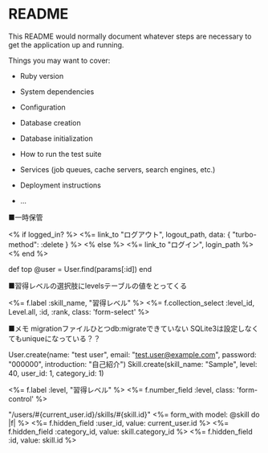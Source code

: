 # README

This README would normally document whatever steps are necessary to get the
application up and running.

Things you may want to cover:

* Ruby version

* System dependencies

* Configuration

* Database creation

* Database initialization

* How to run the test suite

* Services (job queues, cache servers, search engines, etc.)

* Deployment instructions

* ...

■一時保管

<% if logged_in? %>
  <%= link_to "ログアウト", logout_path, data: { "turbo-method": :delete } %>
<% else %>
  <%= link_to "ログイン", login_path %>
<% end %>

def top
  @user = User.find(params[:id])
end

■習得レベルの選択肢にlevelsテーブルの値をとってくる

<%= f.label :skill_name, "習得レベル" %>
<%= f.collection_select :level_id, Level.all, :id, :rank, class: 'form-select' %>

■メモ
migrationファイルひとつdb:migrateできていない
SQLite3は設定しなくてもuniqueになっている？？

User.create(name: "test user", email: "test.user@example.com", password: "000000", introduction: "自己紹介")
Skill.create(skill_name: "Sample", level: 40, user_id: 1, category_id: 1)

<%= f.label :level, "習得レベル" %>
<%= f.number_field :level, class: 'form-control' %>

"/users/#{current_user.id}/skills/#{skill.id}"
<%= form_with model: @skill do |f| %>
  <%= f.hidden_field :user_id, value: current_user.id %>
  <%= f.hidden_field :category_id, value: skill.category_id %>
  <%= f.hidden_field :id, value: skill.id %>
  